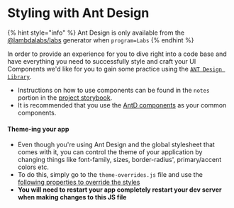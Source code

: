 # Styling with Ant Design

{% hint style="info" %}
Ant Design is only available from the [@lambdalabs/labs](https://docs.labs.lambdaschool.com/guides/labs-cli/create-labs-react-spa) generator when `program=Labs`
{% endhint %}

In order to provide an experience for you to dive right into a code base and have everything you need to successfully style and craft your UI Components we'd like for you to gain some practice using the [`ANT Design Library`](https://ant.design/).

* Instructions on how to use components can be found in the `notes` portion in the [project storybook](https://lambda-school-labs.github.io/labs-spa-starter/?path=/info/form--example-form).
* It is recommended that you use the [AntD components](https://ant.design/components/overview/) as your common components.

#### Theme-ing your app

* Even though you're using Ant Design and the global stylesheet that comes with it, you can control the theme of your application by changing things like font-family, sizes, border-radius', primary/accent colors etc.
* To do this, simply go to the `theme-overrides.js` file and use the[ following properties to override the styles](https://ant.design/docs/react/customize-theme)
* **You will need to restart your app completely restart your dev server when making changes to this JS file**

